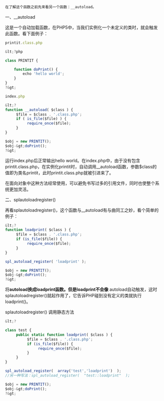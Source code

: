 
```javascript
在了解这个函数之前先来看另一个函数：__autoload。  
```

一、__autoload  

这是一个自动加载函数，在PHP5中，当我们实例化一个未定义的类时，就会触发此函数。看下面例子：  

```javascript
printit.class.php 

&lt;?php 

class PRINTIT { 

    function doPrint() {
        echo 'hello world';
    }
}
?&gt; 

index.php 

&lt;?
function __autoload( $class ) {
     $file = $class . '.class.php';  
     if ( is_file($file) ) {  
          require_once($file);  
     }
} 

$obj = new PRINTIT();
$obj-&gt;doPrint();
?&gt;
```

运行index.php后正常输出hello world。在index.php中，由于没有包含printit.class.php，在实例化printit时，自动调用__autoload函数，参数$class的值即为类名printit，此时printit.class.php就被引进来了。  

在面向对象中这种方法经常使用，可以避免书写过多的引用文件，同时也使整个系统更加灵活。  

二、splautoloadregister()  

再看splautoloadregister()，这个函数与__autoload有与曲同工之妙，看个简单的例子：  

```javascript
&lt;?
function loadprint( $class ) {
     $file = $class . '.class.php';  
     if (is_file($file)) {  
          require_once($file);  
     } 
} 

spl_autoload_register( 'loadprint' ); 

$obj = new PRINTIT();
$obj-&gt;doPrint();
?&gt;
```

将**autoload换成loadprint函数。但是loadprint不会像** autoload自动触发，这时splautoloadregister()就起作用了，它告诉PHP碰到没有定义的类就执行loadprint()。 

splautoloadregister() 调用静态方法 

```javascript
&lt;? 

class test {
     public static function loadprint( $class ) {
          $file = $class . '.class.php';  
          if (is_file($file)) {  
               require_once($file);  
          } 
     }
} 

spl_autoload_register(  array('test','loadprint')  );
//另一种写法：spl_autoload_register(  "test::loadprint"  ); 

$obj = new PRINTIT();
$obj-&gt;doPrint();
?&gt;
```

